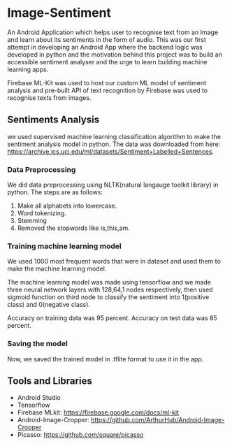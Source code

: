 # Image-Sentiment
An Android Application which helps user to recognise text from an Image and learn about its sentiments in the form of audio. This was our first attempt in developing an Android App where the backend logic was developed in python and the motivation behind this project was to build an accessible sentiment analyser and the urge to learn building machine learning apps.

Firebase ML-Kit was used to host our custom ML model of sentiment analysis and pre-built API of text recognition by Firebase was used to recognise texts from images.

## Sentiments Analysis
we used supervised machine learning classification algorithm to make the sentiment analysis model in python. 
The data was downloaded from here: https://archive.ics.uci.edu/ml/datasets/Sentiment+Labelled+Sentences. 

### Data Preprocessing
We did data preprocessing using NLTK(natural langauge toolkit library) in python. The steps are as follows:
1. Make all alphabets into lowercase.
2. Word tokenizing.
3. Stemming
4. Removed the stopwords like is,this,am.

### Training machine learning model
We used 1000 most frequent words that were in dataset and used them to make the machine learning model.

The machine learning model was made using tensorflow and we made three neural network layers with 128,64,1 nodes respectively, then used sigmoid function on third node to classify the sentiment into 1(positive class) and 0(negative class).

Accuracy on training data was 95 percent.
Accuracy on test data was 85 percent.

### Saving the model
Now, we saved the trained model in .tflite format to use it in the app.

## Tools and Libraries
* Android Studio
* Tensorflow
* Firebase MLkit: https://firebase.google.com/docs/ml-kit
* Android-Image-Cropper: https://github.com/ArthurHub/Android-Image-Cropper
* Picasso: https://github.com/square/picasso
